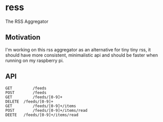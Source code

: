 # ress
The RSS Aggregator

## Motivation
I'm working on this rss aggregator as an alternative for tiny tiny rss, 
it should have more consistent, minimalistic api and should be faster
when running on my raspberry pi.

## API

```
GET 		/feeds
POST 		/feeds
GET 		/feeds/[0-9]+
DELETE 	/feeds/[0-9]+
GET 		/feeds/[0-9]+/items
POST 		/feeds/[0-9]+/items/read
DEETE 	/feeds/[0-9]+/items/read
```
